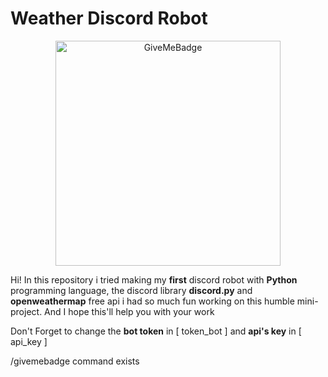 # Weather Discord Robot

<p align="center">
  <img alt="GiveMeBadge" src="https://user-images.githubusercontent.com/82038554/202815403-48a667ce-bcb7-4f76-8d43-e273a67d09d6.png" width="360px">
</p>

Hi! In this repository i tried making my **first** discord robot with **Python** programming language, the discord library **discord.py** and **openweathermap** free api
i had so much fun working on this humble mini-project. And I hope this'll help you with your work

Don't Forget to change the **bot token** in [ token_bot ] and **api's key** in [ api_key ]

<p>/givemebadge command exists</p>
